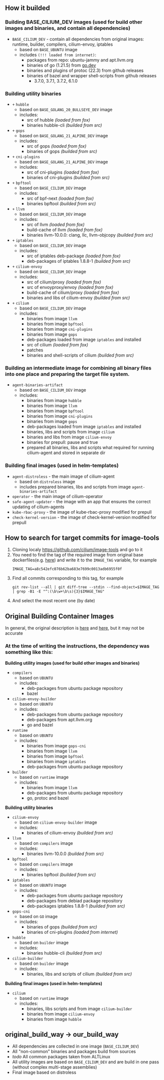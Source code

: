 ## How it builded

### Building BASE_CILIUM_DEV images (used for build other images and binaries, and contain all dependencies)

- `BASE_CILIUM_DEV` - contain all dependencies from original images: runtime, builder, compilers, cilium-envoy, iptables
  - based on `BASE_UBUNTU` image
  - includes `(!!! loaded from internet)`:
    - packages from repo: ubuntu-jammy and apt.llvm.org
    - binaries of go (1.21.5) from [go.dev](https://go.dev)
    - binaries and plugins of protoc (22.3) from github releases
    - binaries of bazel and wrapper shell-scripts from github releases
      - 3.7.0, 3.7.1, 3.7.2, 6.1.0

### Building utility binaries
- `+` `hubble`
  - based on `BASE_GOLANG_20_BULLSEYE_DEV` image
  - includes:
    - src of hubble *(loaded from fox)*
    - binaries hubble-cli *(builded from src)*
- `+` `gops`
  - based on `BASE_GOLANG_21_ALPINE_DEV` image
  - includes:
    - src of gops *(loaded from fox)*
    - binaries of gops *(builded from src)*
- `+` `cni-plugins`
  - based on `BASE_GOLANG_21_ALPINE_DEV` image
  - includes:
    - src of cni-plugins *(loaded from fox)*
    - binaries of cni-plugins *(builded from src)*
- `+` `bpftool`
  - based on `BASE_CILIUM_DEV` image
  - includes:
    - src of bpf-next *(loaded from fox)*
    - binaries bpftool *(builded from src)*
- `+` `llvm`
  - based on `BASE_CILIUM_DEV` image
  - includes:
    - src of llvm *(loaded from fox)*
    - build-cache of llvm *(loaded from fox)*
    - binaries llvm-10.0.0: clang, llc, llvm-objcopy *(builded from src)*
- `+` `iptables`
  - based on `BASE_CILIUM_DEV` image
  - includes:
    - src of iptables deb-package *(loaded from fox)*
    - deb-packages of iptables 1.8.8-1 *(builded from src)*
- `+` `cilium-envoy`
  - based on `BASE_CILIUM_DEV` image
  - includes:
    - src of cilium/proxy *(loaded from fox)*
    - src of envoyproxy/envoy *(loaded from fox)*
    - build-cache of cilium/proxy *(loaded from fox)*
    - binaries and libs of cilium-envoy *(builded from src)*
- `+` `cilium`
  - based on `BASE_CILIUM_DEV` image
  - includes:
    - binaries from image `llvm`
    - binaries from image `bpftool`
    - binaries from image `cni-plugins`
    - binaries from image `gops`
    - deb-packages loaded from image `iptables` and installed
    - src of cilium *(loaded from fox)*
    - patches
    - binaries and shell-scripts of cilium *(builded from src)*

### Building an intermediate image for combining all binary files into one place and preparing the target file system.

- `agent-binaries-artifact`
  - based on `BASE_CILIUM_DEV` image
  - includes:
    - binaries from image `hubble`
    - binaries from image `llvm`
    - binaries from image `bpftool`
    - binaries from image `cni-plugins`
    - binaries from image `gops`
    - deb-packages loaded from image `iptables` and installed
    - binaries, libs and scripts from image `cilium`
    - binaries and libs from image `cilium-envoy`
    - binaries for prepull: pause and true
    - prepared all binaries, libs and scripts what required for running cilium-agent and stored in separate dir

### Building final images (used in helm-templates)
- `agent-distroless` - the main image of cilium-agent
  - based on `distroless` image
  - includes prepared binaries, libs and scripts from image `agent-binaries-artifact`
- `operator` - the main image of cilium-operator
- `safe-agent-updater` - the image with an app that ensures the correct updating of cilium-agents
- `kube-rbac-proxy` - the image of kube-rbac-proxy modified for prepull
- `check-kernel-version` - the image of check-kernel-version modified for prepull

## How to search for target commits for image-tools

1. Cloning localy https://github.com/cilium/image-tools and go to it
2. You need to find the tag of the required image from original base dockerfiles(e.g. [here](https://github.com/cilium/cilium/blob/v1.14.5/images/runtime/Dockerfile#L8-L10)) and write it to the `IMAGE_TAG` variable, for example
   ```
   IMAGE_TAG=a8c542efc076b62ba683e7699c0013adb6955f0f
   ```
3. Find all commits corresponding to this tag, for example
   ```
   git rev-list --all | git diff-tree --stdin --find-object=$IMAGE_TAG | grep -B1 -E "^:(\b\w+\b\s){3}$IMAGE_TAG"
   ```
4. And select the most recent one (by date)

## Original Building Container Images

In general, the original description is [here](https://github.com/cilium/cilium/blob/v1.14.5/Documentation/contributing/development/images.rst) and [here](https://docs.cilium.io/en/v1.14/contributing/development/images/), but it may not be accurate

### At the time of writing the instructions, the dependency was something like this:

**Building utility images (used for build other images and binaries)**
- `compilers`
  - based on `UBUNTU`
  - includes:
    - deb-packages from ubuntu package repository
    - bazel
- `cilium-envoy-builder`
  - based on `UBUNTU`
  - includes:
    - deb-packages from ubuntu package repository
    - deb-packages from apt.llvm.org
    - go and bazel
- `runtime`
  - based on `UBUNTU`
  - includes:
    - binaries from image `gops-cni`
    - binaries from image `llvm`
    - binaries from image `bpftool`
    - binaries from image `iptables`
    - deb-packages from ubuntu package repository
- `builder`
  - based on `runtime` image
  - includes:
    - binaries from image `llvm`
    - deb-packages from ubuntu package repository
    - go, protoc and bazel

**Building utility binaries**
- `cilium-envoy`
  - based on `cilium-envoy-builder` image
  - includes:
    - binaries of cilium-envoy *(builded from src)*
- `llvm`
  - based on `compilers` image
  - includes:
    - binaries llvm-10.0.0 *(builded from src)*
- `bpftool`
  - based on `compilers` image
  - includes:
    - binaries bpftool *(builded from src)*
- `iptables`
  - based on `UBUNTU` image
  - includes:
    - deb-packages from ubuntu package repository
    - deb-packages from debiad package repository
    - deb-packages iptables 1.8.8-1 *(builded from src)*
- `gops-cni`
  - based on `GO` image
  - includes:
    - binaries of gops *(builded from src)*
    - binaries of cni-plugins *(loaded from internet)*
- `hubble`
  - based on `builder` image
  - includes:
    - binaries hubble-cli *(builded from src)*
- `cilium-builder`
  - based on `builder` image
  - includes:
    - binaries, libs and scripts of cilium *(builded from src)*

**Building final images (used in helm-templates)**
- `cilium`
  - based on `runtime` image
  - includes:
    - binaries, libs scripts and from image `cilium-builder`
    - binaries from image `cilium-envoy`
    - binaries from image `hubble`

## original_build_way -> our_build_way

- All dependencies are collected in one image (`BASE_CILIUM_DEV`)
- All "non-common" binaries and packages build from sources
- *todo* All common packages taken from ALTLinux
- All utility images are based on `BASE_CILIUM_DEV` and are build in one pass (without complex multi-stage assemblies)
- Final image based on distroless
